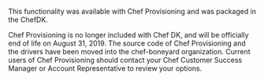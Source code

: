 This functionality was available with Chef Provisioning and was packaged
in the ChefDK.

Chef Provisioning is no longer included with Chef DK, and will be
officially end of life on August 31, 2019. The source code of Chef
Provisioning and the drivers have been moved into the chef-boneyard
organization. Current users of Chef Provisioning should contact your
Chef Customer Success Manager or Account Representative to review your
options.
